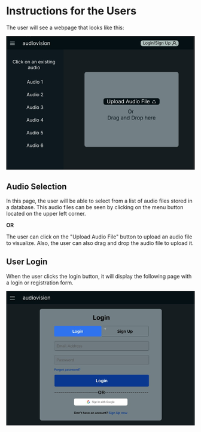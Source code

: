 # Instructions for the Users

The user will see a webpage that looks like this:

![upload page design](https://github.com/poke8014/CS161/blob/main/docs/app_users/images_docs/upload_page.jpg)


## Audio Selection

In this page, the user will be able to select from a list of audio files stored in a database. This
audio files can be seen by clicking on the menu button located on the upper left corner.

**OR**

The user can click on the "Upload Audio File" button to upload an audio file to visualize. Also,
the user can also drag and drop the audio file to upload it.


## User Login

When the user clicks the login button, it will display the following page with a login or registration form.

![login page design](https://github.com/poke8014/CS161/blob/main/docs/app_users/images_docs/login_signup_page.jpg)
